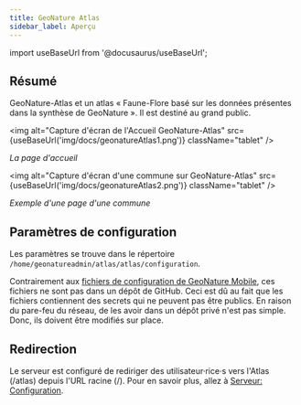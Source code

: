 ```yaml
---
title: GeoNature Atlas
sidebar_label: Aperçu
---
```

import useBaseUrl from '@docusaurus/useBaseUrl';

## Résumé

GeoNature-Atlas et un atlas « Faune-Flore basé sur les données présentes dans la synthèse de GeoNature ». Il est destiné au grand public.

<img alt="Capture d'écran de l'Accueil GeoNature-Atlas" src={useBaseUrl('img/docs/geonatureAtlas1.png')} className="tablet" />

*La page d'accueil*

<img alt="Capture d'écran d'une commune sur GeoNature-Atlas" src={useBaseUrl('img/docs/geonatureAtlas2.png')} className="tablet" />

*Exemple d'une page d'une commune*

## Paramètres de configuration

Les paramètres se trouve dans le répertoire `/home/geonatureadmin/atlas/atlas/configuration`.

Contrairement aux [fichiers de configuration de GeoNature Mobile](mobileApercu.md#mettre-à-jour-la-configuration), ces fichiers ne sont pas dans un dépôt de GitHub. Ceci est dû au fait que les fichiers contiennent des secrets qui ne peuvent pas être publics. En raison du pare-feu du réseau, de les avoir dans un dépôt privé n'est pas simple. Donc, ils doivent être modifiés sur place.

## Redirection

Le serveur est configuré de rediriger des utilisateur·rice·s vers l'Atlas (/atlas) depuis l'URL racine (/). Pour en savoir plus, allez à [Serveur: Configuration](serveurConfiguration.md#redirection).
